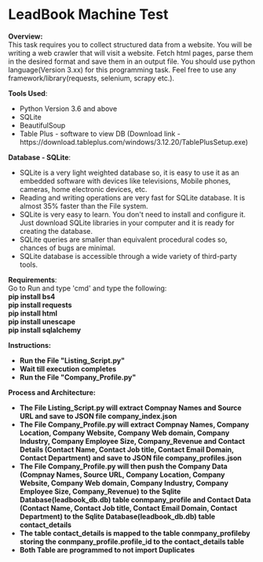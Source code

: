 # LeadBook Machine Test
<b>Overview:</b><br>
This task requires you to collect structured data from a website. You will be writing a web
crawler that will visit a website. Fetch html pages, parse them in the desired format and
save them in an output file.
You should use python language(Version 3.xx) for this programming task. Feel free to use
any framework/library(requests, selenium, scrapy etc.).

<b>Tools Used</b>:<br>
<ul>
  <li>Python Version 3.6 and above</li>
  <li>SQLite</li>
  <li>BeautifulSoup</li>
  <li>Table Plus - software to view DB (Download link - https://download.tableplus.com/windows/3.12.20/TablePlusSetup.exe)</li>  
</ul>

<b>Database - SQLite</b>:<br>
<ul>
  <li>SQLite is a very light weighted database so, it is easy to use it as an embedded software with devices like televisions, Mobile phones, cameras, home electronic devices, etc.</li>
  <li>Reading and writing operations are very fast for SQLite database. It is almost 35% faster than the File system.
</li>
  <li>SQLite is very easy to learn. You don't need to install and configure it. Just download SQLite libraries in your computer and it is ready for creating the database.
</li>
  <li>SQLite queries are smaller than equivalent procedural codes so, chances of bugs are minimal.
</li>  
  <li>SQLite database is accessible through a wide variety of third-party tools.
</li>

  
</ul>

<b>Requirements</b>:<br>
Go to Run and type 'cmd' and type the following:<br>
<b>
pip install bs4 <br>
pip install requests <br>
pip install html <br>
pip install unescape <br>
pip install sqlalchemy <b><br>
  
<b>Instructions:</b><br>
<ul>
  <li>Run the File "Listing_Script.py"</li>
  <li>Wait till execution completes</li>
  <li>Run the File "Company_Profile.py"</li>
</ul>

<b>Process and Architecture:</b><br>
<ul>
  <li>The File <b>Listing_Script.py</b> will extract Compnay Names and Source URL and save to JSON file <b>company_index.json</b></li>
  <li>The File <b>Company_Profile.py</b> will extract Compnay Names, Company Location, Company Website, Company Web domain, Company Industry, Company Employee Size, Company_Revenue and Contact Details (Contact Name, Contact Job title, Contact Email Domain, Contact Department) and save to JSON file <b>company_profiles.json</b></li>
  <li>The File <b>Company_Profile.py</b> will then push the Company Data (Compnay Names, Source URL, Company Location, Company Website, Company Web domain, Company Industry, Company Employee Size, Company_Revenue) to the Sqlite Database(<b>leadbook_db.db</b>) table <b>conmpany_profile</b> and Contact Data (Contact Name, Contact Job title, Contact Email Domain, Contact Department) to the Sqlite Database(<b>leadbook_db.db</b>) table <b>contact_details</b></li>
  <li>The table <b>contact_details</b> is mapped to the table <b>conmpany_profile</b>by storing the conmpany_profile.profile_id to the contact_details table</li>
  <li>Both Table are programmed to not import Duplicates</li>
</ul>
